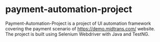# payment-automation-project
Payment-Automation-Project is a project of UI automation framework covering the payment scenario of https://demo.midtrans.com/ website.  
The project is built using Selenium Webdriver with Java and TestNG. 
